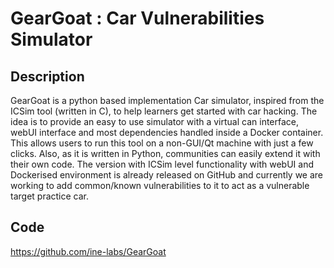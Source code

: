 # GearGoat : Car Vulnerabilities Simulator

## Description
GearGoat is a python based implementation Car simulator, inspired from the ICSim tool (written in C), to help learners get started with car hacking. The idea is to provide an easy to use simulator with a virtual can interface, webUI interface and most dependencies handled inside a Docker container. This allows users to run this tool on a non-GUI/Qt machine with just a few clicks. Also, as it is written in Python, communities can easily extend it with their own code. The version with ICSim level functionality with webUI and Dockerised environment is already released on GitHub and currently we are working to add common/known vulnerabilities to it to act as a vulnerable target practice car.

## Code
https://github.com/ine-labs/GearGoat
